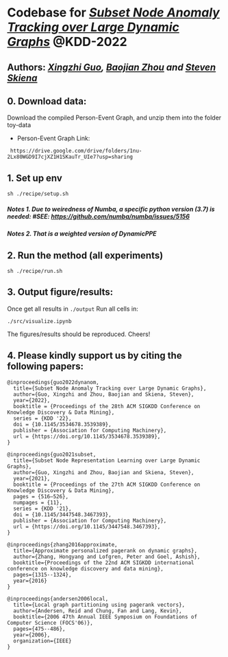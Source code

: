 # Codebase for _[Subset Node Anomaly Tracking over Large Dynamic Graphs](https://arxiv.org/abs/2205.09786)_ @KDD-2022
## Authors: _[Xingzhi Guo](https://zjlxgxz.github.io/zjlxgxz/), [Baojian Zhou](https://baojian.github.io) and [Steven Skiena](https://www3.cs.stonybrook.edu/~skiena/)_

## 0. Download data:
Download the compiled Person-Event Graph, and unzip them into the folder toy-data
- Person-Event Graph Link:
```
 https://drive.google.com/drive/folders/1nu-2Lx80WGD9I7cjXZ1H1SKauTr_UIe7?usp=sharing
```
## 1. Set up env

```
sh ./recipe/setup.sh
```
##### Notes  1. Due to weiredness of Numba, a specific python version (3.7) is needed: #SEE: https://github.com/numba/numba/issues/5156
##### Notes  2. That is a weighted version of DynamicPPE  


## 2. Run the method (all experiments)
```
sh ./recipe/run.sh
```

## 3. Output figure/results:
Once get all results in ``` ./output ```
Run all cells in:
```
./src/visualize.ipynb
```
The figures/results should be reproduced. Cheers! 


## 4. Please kindly support us by citing the following papers:
```
@inproceedings{guo2022dynanom,
  title={Subset Node Anomaly Tracking over Large Dynamic Graphs},
  author={Guo, Xingzhi and Zhou, Baojian and Skiena, Steven},
  year={2022}, 
  booktitle = {Proceedings of the 28th ACM SIGKDD Conference on Knowledge Discovery & Data Mining}, 
  series = {KDD '22},
  doi = {10.1145/3534678.3539389}, 
  publisher = {Association for Computing Machinery}, 
  url = {https://doi.org/10.1145/3534678.3539389}, 
}

@inproceedings{guo2021subset,
  title={Subset Node Representation Learning over Large Dynamic Graphs},
  author={Guo, Xingzhi and Zhou, Baojian and Skiena, Steven},
  year={2021}, 
  booktitle = {Proceedings of the 27th ACM SIGKDD Conference on Knowledge Discovery & Data Mining}, 
  pages = {516–526}, 
  numpages = {11}, 
  series = {KDD '21},
  doi = {10.1145/3447548.3467393}, 
  publisher = {Association for Computing Machinery}, 
  url = {https://doi.org/10.1145/3447548.3467393}, 
}

@inproceedings{zhang2016approximate,
  title={Approximate personalized pagerank on dynamic graphs},
  author={Zhang, Hongyang and Lofgren, Peter and Goel, Ashish},
  booktitle={Proceedings of the 22nd ACM SIGKDD international conference on knowledge discovery and data mining},
  pages={1315--1324},
  year={2016}
}

@inproceedings{andersen2006local,
  title={Local graph partitioning using pagerank vectors},
  author={Andersen, Reid and Chung, Fan and Lang, Kevin},
  booktitle={2006 47th Annual IEEE Symposium on Foundations of Computer Science (FOCS'06)},
  pages={475--486},
  year={2006},
  organization={IEEE}
}
```
